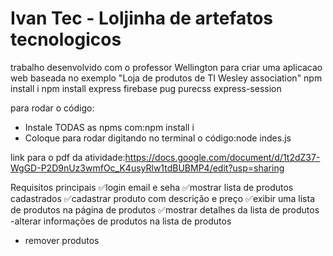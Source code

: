 # Ivan Tec - Loljinha de artefatos tecnologicos
trabalho desenvolvido com o professor Wellington para criar uma aplicacao web baseada no exemplo "Loja de produtos de TI Wesley association"
npm install i
npm install express firebase pug purecss express-session

para rodar o código: 

- Instale TODAS as npms com:npm install i
- Coloque para rodar digitando no terminal o código:node indes.js

link para o pdf da atividade:https://docs.google.com/document/d/1t2dZ37-WgGD-P2D9nUz3wmfOc_K4usyRlw1tdBUBMP4/edit?usp=sharing

Requisitos principais
✅login email e seha
✅mostrar lista de produtos cadastrados
✅cadastrar produto com descrição e preço
✅exibir uma lista de produtos na página de produtos
✅mostrar detalhes da lista de produtos
-alterar informações de produtos na lista de produtos
- remover produtos

